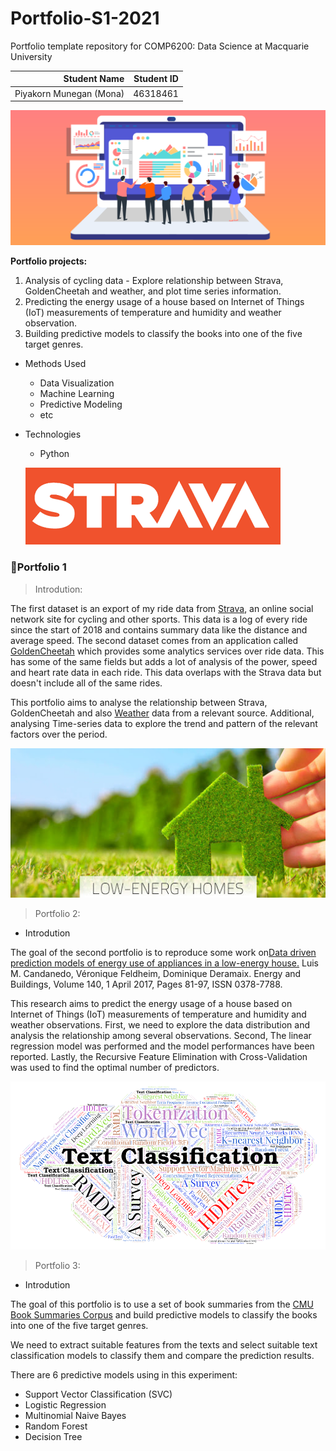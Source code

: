 # Portfolio-S1-2021

Portfolio template repository for COMP6200: Data Science at Macquarie University

| Student Name | Student ID |
| ---: | ---: |
| Piyakorn Munegan (Mona) | 46318461 |

  ![Analysis](data/analysis-1.png)

__Portfolio projects:__
  1. Analysis of cycling data - Explore relationship between Strava, GoldenCheetah and weather, and plot time series information.
  2. Predicting the energy usage of a house based on Internet of Things (IoT) measurements of temperature and humidity and weather observation.
  3. Building predictive models to classify the books into one of the five target genres.

* Methods Used
    * Data Visualization
    * Machine Learning
    * Predictive Modeling
    * etc
 
* Technologies
    * Python
    
  ![Strava](data/strava.png)
   
### :bicyclist:Portfolio 1

<blockquote> Introdution: </blockquote>

The first dataset is an export of my ride data from [Strava](https://strava.com/), an online social network site for cycling and other sports. This data is a log of every ride since the start of 2018 and contains summary data like the distance and average speed. 
The second dataset comes from an application called [GoldenCheetah](https://www.goldencheetah.org/) which provides some analytics services over ride data. This has some of the same fields but adds a lot of analysis of the power, speed and heart rate data in each ride. This data overlaps with the Strava data but doesn't include all of the same rides.

This portfolio aims to analyse the relationship between Strava, GoldenCheetah and also [Weather](http://www.bom.gov.au/) data from a relevant source. Additional, analysing Time-series data to explore the trend and pattern of the relevant factors over the period.


  ![House](data/low-energy-house.jpg)

<blockquote>Portfolio 2:</blockquote>

* Introdution

The goal of the second portfolio is to reproduce some work on[Data driven prediction models of energy use of appliances in a low-energy house.](http://dx.doi.org/10.1016/j.enbuild.2017.01.083) Luis M. Candanedo, Véronique Feldheim, Dominique Deramaix. Energy and Buildings, Volume 140, 1 April 2017, Pages 81-97, ISSN 0378-7788. 

This research aims to predict the energy usage of a house based on Internet of Things (IoT) measurements of temperature and humidity and weather observations. First, we need to explore the data distribution and analysis the relationship among several observations. Second, The linear regression model was performed and the model performances have been reported. Lastly, the Recursive Feature Elimination with Cross-Validation was used to find the optimal number of predictors. 


  ![Book](data/text.png)
<blockquote>Portfolio 3:</blockquote>

* Introdution

The goal of this portfolio is to use a set of book summaries from the [CMU Book Summaries Corpus](http://www.cs.cmu.edu/~dbamman/booksummaries.html) and build predictive models to classify the books into one of the five target genres.

We need to extract suitable features from the texts and select suitable text classification models to classify them and compare the prediction results.

There are 6 predictive models using in this experiment:
* Support Vector Classification (SVC)
* Logistic Regression
* Multinomial Naive Bayes
* Random Forest
* Decision Tree








